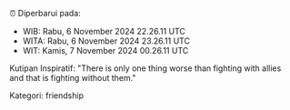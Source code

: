 ⏰ Diperbarui pada:
- WIB: Rabu, 6 November 2024 22.26.11 UTC
- WITA: Rabu, 6 November 2024 23.26.11 UTC
- WIT: Kamis, 7 November 2024 00.26.11 UTC

Kutipan Inspiratif:
"There is only one thing worse than fighting with allies and that is fighting without them."


Kategori: friendship

